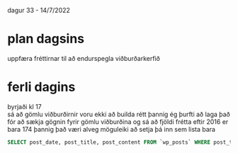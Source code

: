 dagur 33 - 14/7/2022

# plan dagsins
uppfæra fréttirnar til að endurspegla viðburðarkerfið

# ferli dagins
byrjaði kl 17  
sá að gömlu viðburðirnir voru ekki að builda rétt þannig ég þurfti að laga það  
fór að sækja gögnin fyrir gömlu viðburðina og sá að fjöldi frétta eftir 2016 er bara 174 þannig það væri alveg möguleiki að setja þá inn sem lista bara  
```sql
SELECT post_date, post_title, post_content FROM `wp_posts` WHERE post_type = "post" and post_date >= '2016-01-01' 
```